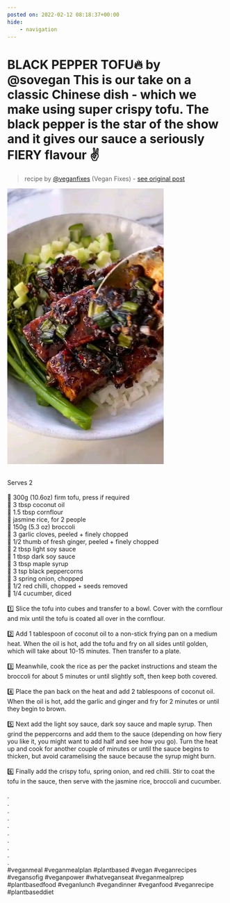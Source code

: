 ```yaml
---
posted on: 2022-02-12 08:18:37+00:00
hide:
    - navigation
---
```


# BLACK PEPPER TOFU🔥 by @sovegan This is our take on a classic Chinese dish - which we make using super crispy tofu. The black pepper is the star of the show and it gives our sauce a seriously FIERY flavour ✌️ 

> recipe by [@veganfixes](https://www.instagram.com/veganfixes/) 
(Vegan Fixes) - [see original post](https://instagram.com/p/CZ3si2apqyJ)

![](../img/veganfixes_12-02-2022_0802.png)

 \
Serves 2\
 \
🌿 300g (10.6oz) firm tofu, press if required\
🌿 3 tbsp coconut oil\
🌿 1.5 tbsp cornflour\
🌿 jasmine rice, for 2 people\
🌿 150g (5.3 oz) broccoli\
🌿 3 garlic cloves, peeled + finely chopped\
🌿 1/2 thumb of fresh ginger, peeled + finely chopped\
🌿 2 tbsp light soy sauce\
🌿 1 tbsp dark soy sauce\
🌿 3 tbsp maple syrup\
🌿 3 tsp black peppercorns\
🌿 3 spring onion, chopped\
🌿 1/2 red chilli, chopped + seeds removed\
🌿 1/4 cucumber, diced\
 \
1️⃣ Slice the tofu into cubes and transfer to a bowl. Cover with the cornflour and mix until the tofu is coated all over in the cornflour.\
 \
2️⃣ Add 1 tablespoon of coconut oil to a non-stick frying pan on a medium heat. When the oil is hot, add the tofu and fry on all sides until golden, which will take about 10-15 minutes. Then transfer to a plate.\
 \
3️⃣ Meanwhile, cook the rice as per the packet instructions and steam the broccoli for about 5 minutes or until slightly soft, then keep both covered.\
 \
4️⃣ Place the pan back on the heat and add 2 tablespoons of coconut oil. When the oil is hot, add the garlic and ginger and fry for 2 minutes or until they begin to brown.\
 \
5️⃣ Next add the light soy sauce, dark soy sauce and maple syrup. Then grind the peppercorns and add them to the sauce (depending on how fiery you like it, you might want to add half and see how you go). Turn the heat up and cook for another couple of minutes or until the sauce begins to thicken, but avoid caramelising the sauce because the syrup might burn.\
 \
6️⃣ Finally add the crispy tofu, spring onion, and red chilli. Stir to coat the tofu in the sauce, then serve with the jasmine rice, broccoli and cucumber.\
\
.\
.\
.\
.\
.\
.\
.\
.\
.\
.\
\#veganmeal \#veganmealplan  \#plantbased \#vegan \#veganrecipes \#vegansofig \#veganpower \#whatveganseat \#veganmealprep \#plantbasedfood \#veganlunch \#vegandinner \#veganfood \#veganrecipe \#plantbaseddiet 
